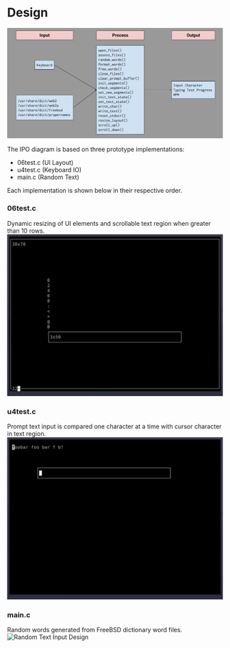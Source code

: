 # Design

![IPO Diagram](images/ipo.jpg "Input-Process-Output Diagram")

The IPO diagram is based on three prototype implementations:
* 06test.c  (UI Layout)
* u4test.c  (Keyboard IO)
* main.c    (Random Text)

Each implementation is shown below in their respective order.

<!--- ![UI Layout Design](images/ui.gif) -->
### 06test.c
Dynamic resizing of UI elements and scrollable text region when greater than 10 rows.
<img src="images/ui.gif" alt="UI Layout Design" width=600>

<!--- ![Keyboard IPO Design](images/kbd.gif) -->
### u4test.c
Prompt text input is compared one character at a time with cursor character in text region.
<img src="images/kbd.gif" alt="Keyboard IPO Design" width=600>

<!--- ![Random Text Input Design](images/data.gif) -->
### main.c
Random words generated from FreeBSD dictionary word files.
<img src="images/data.gif" alt="Random Text Input Design" width=600>
